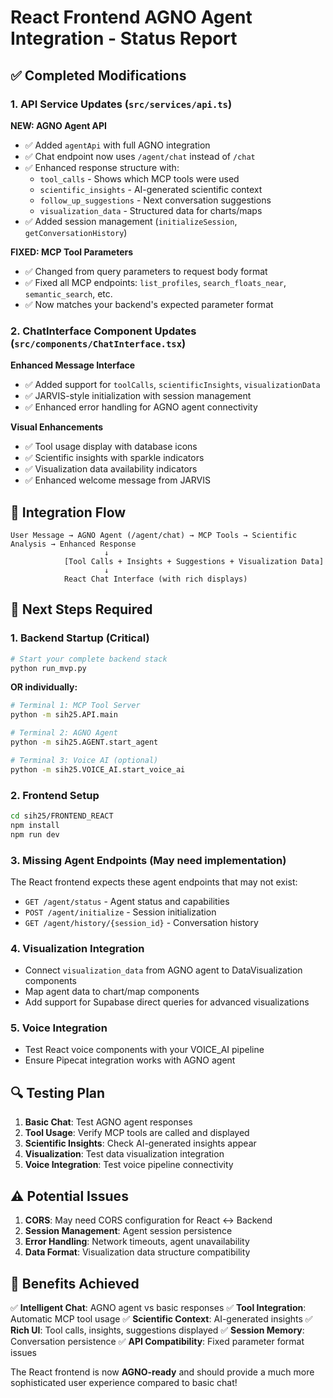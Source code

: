 # React Frontend AGNO Agent Integration - Status Report

## ✅ Completed Modifications

### 1. **API Service Updates** (`src/services/api.ts`)

**NEW: AGNO Agent API**
- ✅ Added `agentApi` with full AGNO integration
- ✅ Chat endpoint now uses `/agent/chat` instead of `/chat`
- ✅ Enhanced response structure with:
  - `tool_calls` - Shows which MCP tools were used
  - `scientific_insights` - AI-generated scientific context
  - `follow_up_suggestions` - Next conversation suggestions
  - `visualization_data` - Structured data for charts/maps
- ✅ Added session management (`initializeSession`, `getConversationHistory`)

**FIXED: MCP Tool Parameters**
- ✅ Changed from query parameters to request body format
- ✅ Fixed all MCP endpoints: `list_profiles`, `search_floats_near`, `semantic_search`, etc.
- ✅ Now matches your backend's expected parameter format

### 2. **ChatInterface Component Updates** (`src/components/ChatInterface.tsx`)

**Enhanced Message Interface**
- ✅ Added support for `toolCalls`, `scientificInsights`, `visualizationData`
- ✅ JARVIS-style initialization with session management
- ✅ Enhanced error handling for AGNO agent connectivity

**Visual Enhancements**
- ✅ Tool usage display with database icons
- ✅ Scientific insights with sparkle indicators
- ✅ Visualization data availability indicators
- ✅ Enhanced welcome message from JARVIS

## 🔄 Integration Flow

```
User Message → AGNO Agent (/agent/chat) → MCP Tools → Scientific Analysis → Enhanced Response
                     ↓
            [Tool Calls + Insights + Suggestions + Visualization Data]
                     ↓
            React Chat Interface (with rich displays)
```

## 🚀 Next Steps Required

### **1. Backend Startup** (Critical)
```bash
# Start your complete backend stack
python run_mvp.py
```
**OR individually:**
```bash
# Terminal 1: MCP Tool Server
python -m sih25.API.main

# Terminal 2: AGNO Agent
python -m sih25.AGENT.start_agent

# Terminal 3: Voice AI (optional)
python -m sih25.VOICE_AI.start_voice_ai
```

### **2. Frontend Setup**
```bash
cd sih25/FRONTEND_REACT
npm install
npm run dev
```

### **3. Missing Agent Endpoints** (May need implementation)
The React frontend expects these agent endpoints that may not exist:
- `GET /agent/status` - Agent status and capabilities
- `POST /agent/initialize` - Session initialization
- `GET /agent/history/{session_id}` - Conversation history

### **4. Visualization Integration**
- Connect `visualization_data` from AGNO agent to DataVisualization components
- Map agent data to chart/map components
- Add support for Supabase direct queries for advanced visualizations

### **5. Voice Integration**
- Test React voice components with your VOICE_AI pipeline
- Ensure Pipecat integration works with AGNO agent

## 🔍 Testing Plan

1. **Basic Chat**: Test AGNO agent responses
2. **Tool Usage**: Verify MCP tools are called and displayed
3. **Scientific Insights**: Check AI-generated insights appear
4. **Visualization**: Test data visualization integration
5. **Voice Integration**: Test voice pipeline connectivity

## ⚠️ Potential Issues

1. **CORS**: May need CORS configuration for React ↔ Backend
2. **Session Management**: Agent session persistence
3. **Error Handling**: Network timeouts, agent unavailability
4. **Data Format**: Visualization data structure compatibility

## 🎯 Benefits Achieved

✅ **Intelligent Chat**: AGNO agent vs basic responses
✅ **Tool Integration**: Automatic MCP tool usage
✅ **Scientific Context**: AI-generated insights
✅ **Rich UI**: Tool calls, insights, suggestions displayed
✅ **Session Memory**: Conversation persistence
✅ **API Compatibility**: Fixed parameter format issues

The React frontend is now **AGNO-ready** and should provide a much more sophisticated user experience compared to basic chat!